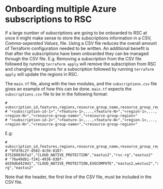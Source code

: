 # Onboarding multiple Azure subscriptions to RSC
If a large number of subscriptions are going to be onboarded to RSC at once it
might make sense to store the subscriptions information in a CSV,
_Comma-seperated Values_, file. Using a CSV file reduces the overall amount of
Terraform configuration needed to be written. An additional benefit is that
after the subscriptions have been onboarded they can be managed through the CSV
file. E.g. Removing a subscription from the CSV file followed by running
`terraform apply` will remove the subscription from RSC and changing the regions
for a subscription followed by running `terraform apply` will update the regions
in RSC.

The `main.tf` file, along with the two modules, and the `subscriptions.csv` file
gives an example of how this can be done. `main.tf` expects the
`subscriptions.csv` file to be in the following format:
```
# subscription_id,features,regions,resource_group_name,resource_group_region
# "<subscription-id-1>","<feature-1>,...,<feature-N>","<region-1>,...,<region-N>","<resource-group-name>","<resource-group-region>"
# "<subscription-id-2>","<feature-1>,...,<feature-N>","<region-1>,...,<region-N>","<resource-group-name>","<resource-group-region>"
```
E.g:
```
# subscription_id,features,regions,resource_group_name,resource_group_region
# "9fd78c2f-d502-4c56-8187-87526083bfa2","CLOUD_NATIVE_PROTECTION","eastus2","rsc-rg","eastus2"
# "76a49db1-f241-4936-838f-dd39dbd429d1","CLOUD_NATIVE_PROTECTION,EXOCOMPUTE","eastus2,westus2","rsc-rg","eastus2"
```
Note that the header, the first line of the CSV file, must be included in the
CSV file.
